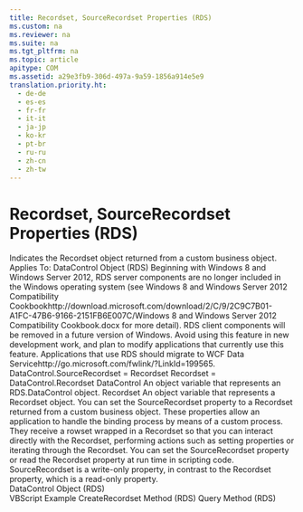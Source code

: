 ```yaml
---
title: Recordset, SourceRecordset Properties (RDS)
ms.custom: na
ms.reviewer: na
ms.suite: na
ms.tgt_pltfrm: na
ms.topic: article
apitype: COM
ms.assetid: a29e3fb9-306d-497a-9a59-1856a914e5e9
translation.priority.ht: 
  - de-de
  - es-es
  - fr-fr
  - it-it
  - ja-jp
  - ko-kr
  - pt-br
  - ru-ru
  - zh-cn
  - zh-tw
---
```

# Recordset, SourceRecordset Properties (RDS)
<?xml version="1.0" encoding="utf-8"?>
<developerReferenceWithSyntaxDocument xmlns="http://ddue.schemas.microsoft.com/authoring/2003/5" xmlns:xlink="http://www.w3.org/1999/xlink" xmlns:xsi="http://www.w3.org/2001/XMLSchema-instance" xsi:schemaLocation="http://ddue.schemas.microsoft.com/authoring/2003/5 http://dduestorage.blob.core.windows.net/ddueschema/developer.xsd">
  <introduction>
    <para>Indicates the <legacyBold>Recordset</legacyBold> object returned from a custom business object.</para>
    <para>
      <embeddedLabel>Applies To:</embeddedLabel> <link xlink:href="d85ea4fc-451c-436e-97b8-58f92b149dd0">DataControl Object (RDS)</link></para>
    <alert class="important">
      <para>Beginning with Windows 8 and Windows Server 2012, RDS server components are no longer included in the Windows operating system (see Windows 8 and <externalLink><linkText>Windows Server 2012 Compatibility Cookbook</linkText><linkUri>http://download.microsoft.com/download/2/C/9/2C9C7B01-A1FC-47B6-9166-2151FB6E007C/Windows 8 and Windows Server 2012 Compatibility Cookbook.docx</linkUri></externalLink> for more detail). RDS client components will be removed in a future version of Windows. Avoid using this feature in new development work, and plan to modify applications that currently use this feature. Applications that use RDS should migrate to <externalLink><linkText>WCF Data Service</linkText><linkUri>http://go.microsoft.com/fwlink/?LinkId=199565</linkUri></externalLink>.</para>
    </alert>
  </introduction>
  <syntaxSection>
    <legacySyntax>
<parameterReference>DataControl</parameterReference>.<legacyBold>SourceRecordset </legacyBold>= <parameterReference>Recordset</parameterReference>
<parameterReference>Recordset = DataControl</parameterReference>.<legacyBold>Recordset </legacyBold></legacySyntax>
  </syntaxSection>
  <parameters>
    <content>
      <definitionTable>
        <definedTerm> <legacyItalic>DataControl</legacyItalic> </definedTerm>
        <definition>
          <para>An object variable that represents an <legacyLink xlink:href="d85ea4fc-451c-436e-97b8-58f92b149dd0">RDS.DataControl</legacyLink> object.</para>
        </definition>
        <definedTerm> <legacyItalic>Recordset</legacyItalic> </definedTerm>
        <definition>
          <para>An object variable that represents a <legacyBold>Recordset</legacyBold> object.</para>
        </definition>
      </definitionTable>
    </content>
  </parameters>
  <languageReferenceRemarks>
    <content>
      <para>You can set the <legacyBold>SourceRecordset</legacyBold> property to a <legacyLink xlink:href="ede1415f-c3df-4cc5-a05b-2576b2b84b60">Recordset</legacyLink> returned from a custom business object.</para>
      <para>These properties allow an application to handle the binding process by means of a custom process. They receive a rowset wrapped in a <legacyBold>Recordset</legacyBold> so that you can interact directly with the <legacyBold>Recordset</legacyBold>, performing actions such as setting properties or iterating through the <legacyBold>Recordset</legacyBold>.</para>
      <para>You can set the <legacyBold>SourceRecordset</legacyBold> property or read the <legacyBold>Recordset</legacyBold> property at run time in scripting code.</para>
      <para>
        <legacyBold>SourceRecordset</legacyBold> is a write-only property, in contrast to the <legacyBold>Recordset</legacyBold> property, which is a read-only property.</para>
    </content>
  </languageReferenceRemarks>
  <section>
    <title>Applies To</title>
    <content>
      <para>
        <link xlink:href="d85ea4fc-451c-436e-97b8-58f92b149dd0">DataControl Object (RDS)</link>
      </para>
    </content>
  </section>
  <relatedTopics>
<link xlink:href="95175316-cd10-4cf7-96ba-2a226fd97701">VBScript Example</link>
<link xlink:href="6840b1e5-c04d-4d3e-9dcc-42128c83492f">CreateRecordset Method (RDS)</link>
<link xlink:href="20f2480f-3758-405d-a379-05a0dce74796">Query Method (RDS)</link>
</relatedTopics>
</developerReferenceWithSyntaxDocument>